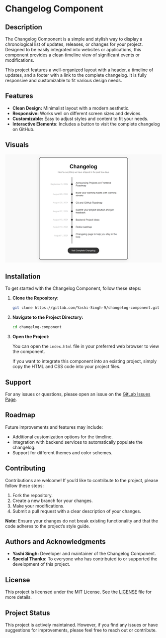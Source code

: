 # Changelog Component

## Description

The Changelog Component is a simple and stylish way to display a chronological list of updates, releases, or changes for your project. Designed to be easily integrated into websites or applications, this component provides a clean timeline view of significant events or modifications.

This project features a well-organized layout with a header, a timeline of updates, and a footer with a link to the complete changelog. It is fully responsive and customizable to fit various design needs.

## Features

- **Clean Design:** Minimalist layout with a modern aesthetic.
- **Responsive:** Works well on different screen sizes and devices.
- **Customizable:** Easy to adjust styles and content to fit your needs.
- **Interactive Elements:** Includes a button to visit the complete changelog on GitHub.

## Visuals

![Changelog Component Screenshot](Screenshot.png)  

## Installation

To get started with the Changelog Component, follow these steps:

1. **Clone the Repository:**

   ```bash
   git clone https://gitlab.com/Yashi-Singh-9/changelog-component.git
   ```

2. **Navigate to the Project Directory:**

   ```bash
   cd changelog-component
   ```

3. **Open the Project:**

   You can open the `index.html` file in your preferred web browser to view the component.

   If you want to integrate this component into an existing project, simply copy the HTML and CSS code into your project files.

## Support

For any issues or questions, please open an issue on the [GitLab Issues Page](https://gitlab.com/Yashi-Singh-9/changelog-component/-/issues).

## Roadmap

Future improvements and features may include:
- Additional customization options for the timeline.
- Integration with backend services to automatically populate the changelog.
- Support for different themes and color schemes.

## Contributing

Contributions are welcome! If you’d like to contribute to the project, please follow these steps:
1. Fork the repository.
2. Create a new branch for your changes.
3. Make your modifications.
4. Submit a pull request with a clear description of your changes.

**Note:** Ensure your changes do not break existing functionality and that the code adheres to the project’s style guide.

## Authors and Acknowledgments

- **Yashi Singh:** Developer and maintainer of the Changelog Component.
- **Special Thanks:** To everyone who has contributed to or supported the development of this project.

## License

This project is licensed under the MIT License. See the [LICENSE](LICENSE) file for more details.

## Project Status

This project is actively maintained. However, if you find any issues or have suggestions for improvements, please feel free to reach out or contribute.
